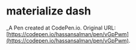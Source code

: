# materialize dash
 _A Pen created at CodePen.io. Original URL: [https://codepen.io/hassansalman/pen/vGpPwm](https://codepen.io/hassansalman/pen/vGpPwm).

 